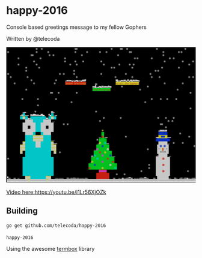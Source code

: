 # happy-2016

Console based greetings message to my fellow Gophers

Written by @telecoda

![image](./image/screen-shot.png)


[Video here:](https://youtu.be/i1Lr56XjOZk)https://youtu.be/i1Lr56XjOZk

## Building


    go get github.com/telecoda/happy-2016
    
    happy-2016
    
    
    
Using the awesome [termbox](https://github.com/nsf/termbox-go) library